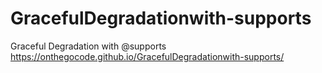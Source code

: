 # GracefulDegradationwith-supports
Graceful Degradation with @supports
https://onthegocode.github.io/GracefulDegradationwith-supports/
